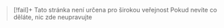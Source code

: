 
> [!fail]+
> Tato stránka není určena pro širokou veřejnost
> Pokud nevíte co děláte, nic zde neupravujte
